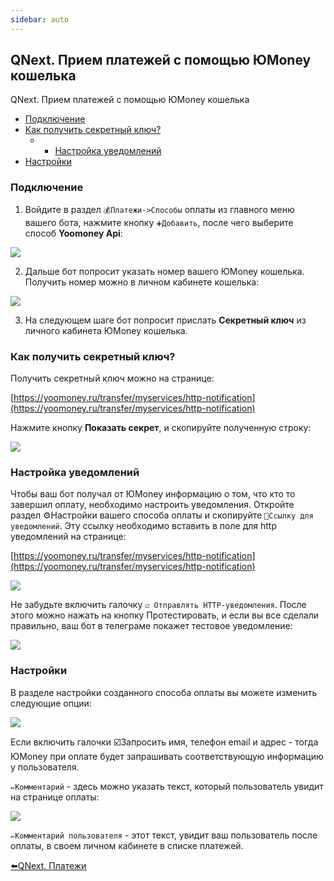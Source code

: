```yaml
---
sidebar: auto
---
```


## QNext. Прием платежей с помощью ЮMoney кошелька

QNext. Прием платежей с помощью ЮMoney кошелька
* [Подключение](#подключение)
* [Как получить секретный ключ?](#как-получить-секретный-ключ?)
  * -  [Настройка уведомлений](#настройка-уведомлений)
* [Настройки](#настройки)


### Подключение

1) Войдите в раздел `💰Платежи->Способы` оплаты из главного меню вашего бота, нажмите кнопку `➕Добавить`, после чего выберите способ **Yoomoney Api**:

![](./1.png)

2) Дальше бот попросит указать номер вашего ЮMoney кошелька. Получить номер можно в личном кабинете кошелька:

![](./2.png)

3) На следующем шаге бот попросит прислать **Секретный ключ** из личного кабинета ЮMoney кошелька.
### Как получить секретный ключ?

Получить секретный ключ можно на странице:

[https://yoomoney.ru/transfer/myservices/http-notification](https://yoomoney.ru/transfer/myservices/http-notification)

Нажмите кнопку **Показать секрет**, и скопируйте полученную строку:

![](./3.png)
### Настройка уведомлений

Чтобы ваш бот получал от ЮMoney информацию о том, что кто то завершил оплату, необходимо настроить уведомления. Откройте раздел ⚙️Настройки вашего способа оплаты и скопируйте `🔔Ссылку для уведомлений`. Эту ссылку необходимо вставить в поле для http уведомлений на странице:

[https://yoomoney.ru/transfer/myservices/http-notification](https://yoomoney.ru/transfer/myservices/http-notification)

![](./4.png)

Не забудьте включить галочку `☑️ Отправлять HTTP-уведомления`. После этого можно нажать на кнопку Протестировать, и если вы все сделали правильно, ваш бот в телеграме покажет тестовое уведомление:

![](./5.png)
### Настройки

В разделе настройки созданного способа оплаты вы можете изменить следующие опции:

![](./6.png)

Если включить галочки ☑️Запросить имя, телефон email и адрес - тогда ЮMoney при оплате будет запрашивать соответствующую информацию у пользователя.

`✏️Комментарий` - здесь можно указать текст, который пользователь увидит на странице оплаты:

![](./7.png)

`✏️Комментарий пользователя` - этот текст, увидит ваш пользователь после оплаты, в своем личном кабинете в списке платежей.







[⬅️QNext. Платежи](/docs-test/ph/QNext-Payments-12-14)